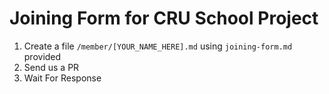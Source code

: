 # Joining Form for CRU School Project

1. Create a file `/member/[YOUR_NAME_HERE].md` using `joining-form.md` provided
2. Send us a PR
3. Wait For Response
